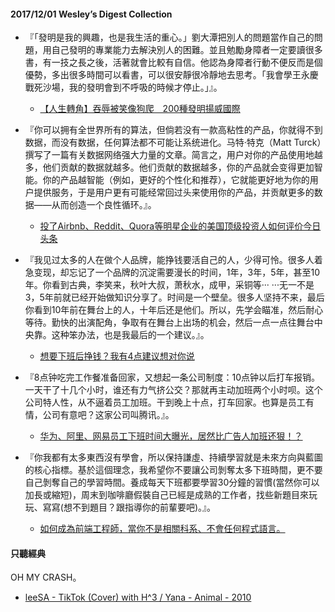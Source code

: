 #### 2017/12/01 Wesley’s Digest Collection

- 『「發明是我的興趣，也是我生活的重心。」劉大潭把別人的問題當作自己的問題，用自己發明的專業能力去解決別人的困難。並且勉勵身障者一定要讀很多書，有一技之長之後，活著就會比較有自信。他認為身障者行動不便反而是個優勢，多出很多時間可以看書，可以很安靜很冷靜地去思考。「我會學王永慶戰死沙場，我的發明會到不呼吸的時候才停止。」』。
  - [【人生轉角】吞辱被笑像狗爬　200種發明揚威國際](http://www.appledaily.com.tw/realtimenews/article/new/20171029/1229718/)
  
- 『你可以拥有全世界所有的算法，但倘若没有一款高粘性的产品，你就得不到数据，而没有数据，任何算法都不可能让系统进化。马特·特克（Matt Turck）撰写了一篇有关数据网络强大力量的文章。简言之，用户对你的产品使用地越多，他们贡献的数据就越多。他们贡献的数据越多，你的产品就会变得更加智能。你的产品越智能（例如，更好的个性化和推荐），它就能更好地为你的用户提供服务，于是用户更有可能经常回过头来使用你的产品，并贡献更多的数据——从而创造一个良性循环。』。
  - [投了Airbnb、Reddit、Quora等明星企业的美国顶级投资人如何评价今日头条](https://36kr.com/p/5097513.html?from=timeline&isappinstalled=0)
  
- 『我见过太多的人在做个人品牌，能挣钱要活自己的人，少得可怜。很多人着急变现，却忘记了一个品牌的沉淀需要漫长的时间，1年，3年，5年，甚至10年。你看到古典，李笑来，秋叶大叔，萧秋水，成甲，采铜等··· ···无一不是3，5年前就已经开始做知识分享了。时间是一个壁垒。很多人坚持不来，最后你看到10年前在舞台上的人，十年后还是他们。所以，先学会瞄准，然后耐心等待。勤快的出演配角，争取有在舞台上出场的机会，然后一点一点往舞台中央靠。这种笨办法，也是我最后的一个建议。』。
  - [想要下班后挣钱？我有4点建议想对你说](http://www.jianshu.com/p/6603fc4efcdb)
  
- 『8点钟吃完工作餐准备回家，又想起一条公司制度：10点钟以后打车报销。一天干了十几个小时，谁还有力气挤公交？那就再主动加班两个小时呗。这个公司特人性，从不逼着员工加班。干到晚上十点，打车回家。也算是员工有情，公司有意吧？这家公司叫腾讯。』。
  - [华为、阿里、网易员工下班时间大曝光，居然比广告人加班还狠！？](https://mp.weixin.qq.com/s/YI0XJicis7iXH3jcY692DQ)


- 『你我都有太多東西沒有學會，所以保持謙虛、持續學習就是未來方向與藍圖的核心指標。基於這個理念，我希望你不要讓公司剝奪太多下班時間，更不要自己剝奪自己的學習時間。養成每天下班都要學習30分鐘的習慣(當然你可以加長或縮短)，周末到咖啡廳假裝自己已經是成熟的工作者，找些新題目來玩玩、寫寫(想不到題目？跟指導你的前輩要吧)。』。
  - [如何成為前端工程師，當你不是相關科系、不會任何程式語言。](https://medium.com/@linengine/%E5%A6%82%E4%BD%95%E6%88%90%E7%82%BA%E5%89%8D%E7%AB%AF%E5%B7%A5%E7%A8%8B%E5%B8%AB-%E7%95%B6%E4%BD%A0%E4%B8%8D%E6%98%AF%E7%9B%B8%E9%97%9C%E7%A7%91%E7%B3%BB-%E4%B8%8D%E6%9C%83%E4%BB%BB%E4%BD%95%E7%A8%8B%E5%BC%8F%E8%AA%9E%E8%A8%80-2256270ace5c)





#### 只聽經典
OH MY CRASH。
- [leeSA - TikTok (Cover) with H^3 / Yana - Animal - 2010](https://www.youtube.com/watch?v=dxNctrH3JiM)